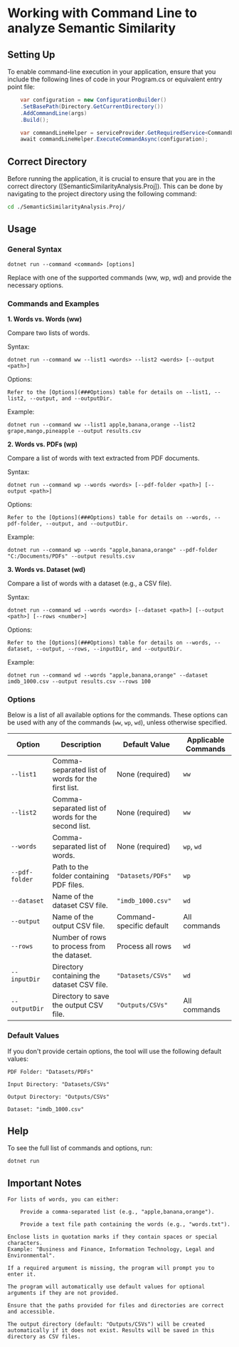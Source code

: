 # Working with Command Line to analyze Semantic Similarity

## Setting Up

To enable command-line execution in your application, ensure that you include the following lines of code in your Program.cs or equivalent entry point file:

```csharp
    var configuration = new ConfigurationBuilder()
    .SetBasePath(Directory.GetCurrentDirectory()) 
    .AddCommandLine(args)
    .Build();

    var commandLineHelper = serviceProvider.GetRequiredService<CommandLineHelper>();
    await commandLineHelper.ExecuteCommandAsync(configuration);
```

## Correct Directory

Before running the application, it is crucial to ensure that you are in the correct directory ([SemanticSimilarityAnalysis.Proj]). This can be done by navigating to the project directory using the following command:

```bash
cd ./SemanticSimilarityAnalysis.Proj/
```

## Usage
### General Syntax

```
dotnet run --command <command> [options]
```

Replace <command> with one of the supported commands (ww, wp, wd) and provide the necessary options.

### Commands and Examples
**1. Words vs. Words (ww)**

Compare two lists of words.

Syntax:

```
dotnet run --command ww --list1 <words> --list2 <words> [--output <path>]
```

Options:

    Refer to the [Options](###Options) table for details on --list1, --list2, --output, and --outputDir.

Example:

```
dotnet run --command ww --list1 apple,banana,orange --list2 grape,mango,pineapple --output results.csv
```

**2. Words vs. PDFs (wp)**

Compare a list of words with text extracted from PDF documents.

Syntax:

```
dotnet run --command wp --words <words> [--pdf-folder <path>] [--output <path>]
```

Options:

    Refer to the [Options](###Options) table for details on --words, --pdf-folder, --output, and --outputDir.

Example:

```
dotnet run --command wp --words "apple,banana,orange" --pdf-folder "C:/Documents/PDFs" --output results.csv
```

**3. Words vs. Dataset (wd)**

Compare a list of words with a dataset (e.g., a CSV file).

Syntax:

```
dotnet run --command wd --words <words> [--dataset <path>] [--output <path>] [--rows <number>]
```

Options:

    Refer to the [Options](###Options) table for details on --words, --dataset, --output, --rows, --inputDir, and --outputDir.

Example:

```
dotnet run --command wd --words "apple,banana,orange" --dataset imdb_1000.csv --output results.csv --rows 100
```

### Options

Below is a list of all available options for the commands. These options can be used with any of the commands (`ww`, `wp`, `wd`), unless otherwise specified.

| **Option**         | **Description**                                                                 | **Default Value**       | **Applicable Commands** |
|---------------------|---------------------------------------------------------------------------------|-------------------------|--------------------------|
| `--list1`           | Comma-separated list of words for the first list.                               | None (required)         | `ww`                    |
| `--list2`           | Comma-separated list of words for the second list.                              | None (required)         | `ww`                    |
| `--words`           | Comma-separated list of words.                                                  | None (required)         | `wp`, `wd`              |
| `--pdf-folder`      | Path to the folder containing PDF files.                                         | `"Datasets/PDFs"`       | `wp`                    |
| `--dataset`         | Name of the dataset CSV file.                                                   | `"imdb_1000.csv"`       | `wd`                    |
| `--output`          | Name of the output CSV file.                                                    | Command-specific default| All commands            |
| `--rows`            | Number of rows to process from the dataset.                                     | Process all rows        | `wd`                    |
| `--inputDir`        | Directory containing the dataset CSV file.                                      | `"Datasets/CSVs"`       | `wd`                    |
| `--outputDir`       | Directory to save the output CSV file.                                          | `"Outputs/CSVs"`        | All commands            |

### Default Values

If you don't provide certain options, the tool will use the following default values:

    PDF Folder: "Datasets/PDFs"

    Input Directory: "Datasets/CSVs"

    Output Directory: "Outputs/CSVs"

    Dataset: "imdb_1000.csv"

## Help

To see the full list of commands and options, run:

```
dotnet run
```

## Important Notes

    For lists of words, you can either:

        Provide a comma-separated list (e.g., "apple,banana,orange").

        Provide a text file path containing the words (e.g., "words.txt").

    Enclose lists in quotation marks if they contain spaces or special characters.
    Example: "Business and Finance, Information Technology, Legal and Environmental".

    If a required argument is missing, the program will prompt you to enter it.

    The program will automatically use default values for optional arguments if they are not provided.

    Ensure that the paths provided for files and directories are correct and accessible.

    The output directory (default: "Outputs/CSVs") will be created automatically if it does not exist. Results will be saved in this directory as CSV files.

